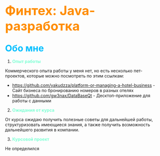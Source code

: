 # <span style='color:darkorange; font-size: 42px'> Финтех: Java-разработка
## <span style='color:deepskyblue; font-size: 30px'>  Обо мне
1. <span style='color:aquamarine'>**Опыт работы**

Коммерческого опыта работы у меня нет, но есть несколько пет-проектов, которые можно посмотреть по этим ссылкам:
- https://github.com/yakudzza/platform-or-managing-a-hotel-business - Сайт бизнеса по бронированию номеров в разных отелях
- https://github.com/gw3nax/DataBaseQt - Десктоп-приложение для работы с данными

2. <span style='color:aquamarine'>**Ожидания от курса**

От курса ожидаю получить полезные советы для дальнейшей работы, структуризовать имеющиеся знания, а также получить возможность дальнейшего развития в компании.

3. <span style='color:aquamarine'>**Курсовой проект**

Не определился



